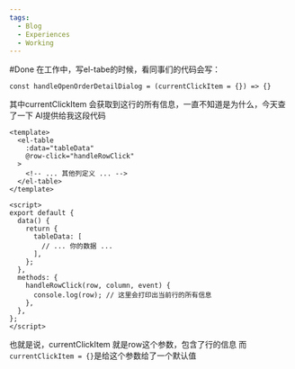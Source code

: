 ```yaml
---
tags:
  - Blog
  - Experiences
  - Working
---
```


#Done 
在工作中，写el-tabe的时候，看同事们的代码会写：
```
const handleOpenOrderDetailDialog = (currentClickItem = {}) => {}
```
其中currentClickItem 会获取到这行的所有信息，一直不知道是为什么，今天查了一下
AI提供给我这段代码
```
<template>  
  <el-table  
    :data="tableData"  
    @row-click="handleRowClick"  
  >  
    <!-- ... 其他列定义 ... -->  
  </el-table>  
</template>  
  
<script>  
export default {  
  data() {  
    return {  
      tableData: [  
        // ... 你的数据 ...  
      ],  
    };  
  },  
  methods: {  
    handleRowClick(row, column, event) {  
      console.log(row); // 这里会打印出当前行的所有信息  
    },  
  },  
};  
</script>
```
也就是说，currentClickItem 就是row这个参数，包含了行的信息
而`currentClickItem = {}`是给这个参数给了一个默认值
